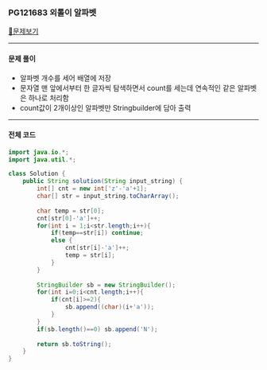 ### PG121683 외톨이 알파벳

[📁문제보기](https://school.programmers.co.kr/learn/courses/15008/lessons/121683)

---

#### 문제 풀이

* 알파벳 개수를 세어 배열에 저장
* 문자열 맨 앞에서부터 한 글자씩 탐색하면서 count를 세는데 연속적인 같은 알파벳은 하나로 처리함
* count값이 2개이상인 알파벳만 Stringbuilder에 담아 출력
---

#### 전체 코드

```java
import java.io.*;
import java.util.*;

class Solution {
    public String solution(String input_string) {
        int[] cnt = new int['z'-'a'+1];
        char[] str = input_string.toCharArray();
        
        char temp = str[0];
        cnt[str[0]-'a']++;
        for(int i = 1;i<str.length;i++){
            if(temp==str[i]) continue;
            else {
                cnt[str[i]-'a']++;
                temp = str[i];
            }
        }
        
        StringBuilder sb = new StringBuilder();
        for(int i=0;i<cnt.length;i++){
            if(cnt[i]>=2){
                sb.append((char)(i+'a'));
            }
        }        
        if(sb.length()==0) sb.append('N');
        
        return sb.toString();
    }
}
```

